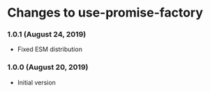 # Changes to use-promise-factory

### 1.0.1 (August 24, 2019)

- Fixed ESM distribution

### 1.0.0 (August 20, 2019)

- Initial version
